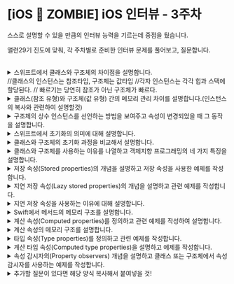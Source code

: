 # [iOS 🧟 ZOMBIE] iOS 인터뷰 - 3주차

스스로 설명할 수 있을 만큼의 인터뷰 능력을 기르는데 중점을 뒀습니다.

앨런29기 진도에 맞춰, 각 주차별로 준비한 인터뷰 문제를 풀어보고, 질문합니다.

<br>

<details>
<summary>스위프트에서 클래스와 구조체의 차이점을 설명합니다.</summary>

```swift
//답변
```
</details>
//클래스의 인스턴스는 참조타입, 구조체는 값타입
//각자 인스턴스는 각각 힙과 스택에 할당된다.
// 빠르기는 당연히 참조가 아닌 구조체가 빠르다.
<details>
<summary>클래스(참조 유형)와 구조체(값 유형) 간의 메모리 관리 차이를 설명합니다.(인스턴스의 복사와 관련하여 설명할것)</summary>

```swift
//위에서 다 썼는데...
//데이터 영역에 frame이 있다. 
```
</details>


<details>
<summary>구조체의 상수 인스턴스를 선언하는 방법을 보여주고 속성이 변경되었을 때 그 동작을 설명합니다.</summary>

```swift
//let으로 구조체의 인스턴스를 선언하면 해당 속성을 변경할 수 없다.
//but 클래스는 참조라 가능!
struct T1 {
  var faker = 99999
}

let T1 = T1()
//T1.faker = 99 이러면 에러난다고!
//
```
</details>


<details>
<summary>스위프트에서 초기화의 의미에 대해 설명합니다.</summary>

```swift
//속성에 초기값, 디폴트값을 할당해서 클래스 또는 구조체의 요소를 설정하는 것
// init 생성자로 보통 이루어진다
// 아무것도 안건들면 클래스는 기본 생성자, 구조체는 기본 생성자 + 멤버와이즈 생성자가 자동으로 들어간다.
```
</details>


<details>
<summary>클래스와 구조체의 초기화 과정을 비교해서 설명합니다.</summary>

```swift
//생성자로 인스턴스를 만들었다!
// 클래스는 인스턴스를 생성한 변수에 힙 인스턴스 주소가 담기고, 따라가보면 힙에서도 데이터 영역의 frame을 가리키고 있다.
// 생성자 함수에서 정의했듯이, 생성자 함수 콜을 만나면 코드 영역에서 힙으로 인스턴스 변수에 담긴 주소를 타고 넘어가면, 해당 힙에서 변수들을 생성자에서 정의한대로 초기화한다.
//but 구조체 같은 경우 코드 영역에서 생성자를 콜해서 생성자가 스택에 쌓이면, 여기서 바로 프로퍼티에 초기화가 일어난다. 
```
</details>


<details>
<summary>클래스와 구조체를 사용하는 이유를 나열하고 객체지향 프로그래밍의 네 가지 특징을 설명합니다.</summary>

```swift
//갭상추다
//캡슐화, 상속화, 추상화, 다형성
```
</details>


<details>
<summary>저장 속성(Stored properties)의 개념을 설명하고 저장 속성을 사용한 예제를 작성합니다.</summary>

```swift
//저장 속성은 클래스나 구조체나 할 것 없이 인스턴스에 소속된 특성이다.
//상수나 변수로 선언가능하다.
class T1 {
  var faker = "god"
}

print(T1.faker)
```
</details>


<details>
<summary>지연 저장 속성(Lazy stored properties)의 개념을 설명하고 관련 예제를 작성합니다.</summary>

```swift
//답변
```
</details>


<details>
<summary>지연 저장 속성을 사용하는 이유에 대해 설명합니다.</summary>

```swift
//처음 접근할 때 초기화가 일어난다(메모리 낭비 방지)
struct IPhone {
    var name: String
    init(name: String) {
        self.name = name
        print("\(name)는 IPhone을 갖고 있습니다")
    }
}

class Person {
    let name: String = "Daniel"
    var age: Int = 30
    lazy var phone = IPhone(name: name)
}
```
</details>


<details>
<summary>Swift에서 메서드의 메모리 구조를 설명합니다.</summary>

```swift
//일반적으로 메서드가 처음 호출되면 해당 메서드의 실행을 위해 스택에 쌓인다.
// 클래스 메서드는 메모리 영역의 frame에서 코드 영역으로 직접 pointed된다.
```
</details>


<details>
<summary>계산 속성(Computed properties)를 정의하고 관련 예제를 작성하여 설명합니다.</summary>

```swift
//속성의 호출 시점 또는 설정 시점에 액션이 일어나도록 프로퍼티 정의에서 get과 set을 설정하는 프로퍼티.

struct Rect {
	...
    
    var center: Point {
        get {
            let centerX = origin.x + (size.width / 2)
            let centerY = origin.y + (size.height / 2)
            return Point(x: centerX, y: centerY)
        }
        set(newCenter) {
            origin.x = newCenter.x - (size.width / 2)
            origin.y = newCenter.y - (size.height / 2)
        }
    }
    
    ...
}

//newValue를 사용하는 것이 좋다
```
</details>


<details>
<summary>계산 속성의 메모리 구조를 설명합니다.</summary>

```swift
//결국 저녀석도 성격은 메서드에 가깝기 때문에 데이터 영역에서 직접 코드로 pointed 되어있다.
```
</details>


<details>
<summary>타입 속성(Type properties)를 정의하고 관련 예제를 작성합니다.</summary>

```swift
//static 영역 즉 데이터 영역에 정의된 타입 frame에 직접 저장되는 프로퍼티
//타입에서 직접 사용 가능
class Human {
    static let name: String = "jinyong"     // 저장 타입 프로퍼티
    static var alias: String {             // 연산 타입 프로퍼티
        return name + "은 뭘로 이루어져 있나"
    }
}
```
</details>


<details>
<summary>계산 타입 속성(Computed type properties)을 설명하고 예제를 작성합니다.</summary>

```swift
//위에 참고
//이녀석도 마찬가지로 타입에서 직접 사용 가능하다. 나머지는 그냥 타입 속성과 별반 차이가 없다.
```
</details>


<details>
<summary>속성 감시자의(Property observers) 개념을 설명하고 클래스 또는 구조체에서 속성 감시자를 사용하는 예제를 작성합니다.</summary>

```swift
//계산 프로퍼티와 비슷하게 set을 이용해서 해당 프로퍼티가 설정되기 전 그리고 설정되기 후의 액션을 지정할 수 있다.

var name: String = "tempt" {
    willSet {
        print(newValue)
    }
    
    didSet {
        print(oldValue)
    }
}
```
</details>





<details>
<summary>추가할 질문이 있다면 해당 양식 복사해서 붙여넣을 것!</summary>

```swift
//답변
```
</details>

